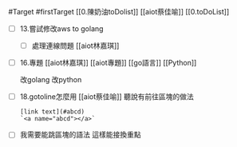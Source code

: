 #Target 
#firstTarget
[[0.陳奶油toDolist]]
[[aiot蔡佳喻]]
[[0.toDoList]]




- [ ] 13.嘗試修改aws to golang
	- [ ] 處理連線問題
		[[aiot林嘉琪]]
	

- [ ] 16.專題
	[[aiot林嘉琪]]
	[[aiot專題]]
	[[go語言]]
	[[Python]]
	
	改golang
	改python


- [ ] 18.gotoline怎麼用
	[[aiot蔡佳喻]]
	聽說有前往區塊的做法
	
	```
	[link text](#abcd)
	`<a name="abcd"></a>`
	```


- [ ] 我需要能跳區塊的語法 這樣能接換重點